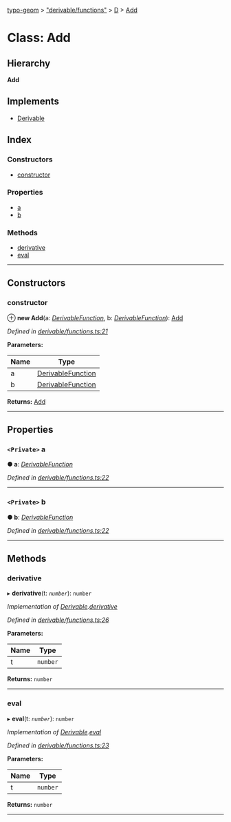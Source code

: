 [typo-geom](../README.md) > ["derivable/functions"](../modules/_derivable_functions_.md) > [D](../modules/_derivable_functions_.d.md) > [Add](../classes/_derivable_functions_.d.add.md)

# Class: Add

## Hierarchy

**Add**

## Implements

* [Derivable](../interfaces/_derivable_interface_.derivable.md)

## Index

### Constructors

* [constructor](_derivable_functions_.d.add.md#constructor)

### Properties

* [a](_derivable_functions_.d.add.md#a)
* [b](_derivable_functions_.d.add.md#b)

### Methods

* [derivative](_derivable_functions_.d.add.md#derivative)
* [eval](_derivable_functions_.d.add.md#eval)

---

## Constructors

<a id="constructor"></a>

###  constructor

⊕ **new Add**(a: *[DerivableFunction](../modules/_derivable_interface_.md#derivablefunction)*, b: *[DerivableFunction](../modules/_derivable_interface_.md#derivablefunction)*): [Add](_derivable_functions_.d.add.md)

*Defined in [derivable/functions.ts:21](https://github.com/be5invis/typo-geom/blob/d307ff5/src/derivable/functions.ts#L21)*

**Parameters:**

| Name | Type |
| ------ | ------ |
| a | [DerivableFunction](../modules/_derivable_interface_.md#derivablefunction) |
| b | [DerivableFunction](../modules/_derivable_interface_.md#derivablefunction) |

**Returns:** [Add](_derivable_functions_.d.add.md)

___

## Properties

<a id="a"></a>

### `<Private>` a

**● a**: *[DerivableFunction](../modules/_derivable_interface_.md#derivablefunction)*

*Defined in [derivable/functions.ts:22](https://github.com/be5invis/typo-geom/blob/d307ff5/src/derivable/functions.ts#L22)*

___
<a id="b"></a>

### `<Private>` b

**● b**: *[DerivableFunction](../modules/_derivable_interface_.md#derivablefunction)*

*Defined in [derivable/functions.ts:22](https://github.com/be5invis/typo-geom/blob/d307ff5/src/derivable/functions.ts#L22)*

___

## Methods

<a id="derivative"></a>

###  derivative

▸ **derivative**(t: *`number`*): `number`

*Implementation of [Derivable](../interfaces/_derivable_interface_.derivable.md).[derivative](../interfaces/_derivable_interface_.derivable.md#derivative)*

*Defined in [derivable/functions.ts:26](https://github.com/be5invis/typo-geom/blob/d307ff5/src/derivable/functions.ts#L26)*

**Parameters:**

| Name | Type |
| ------ | ------ |
| t | `number` |

**Returns:** `number`

___
<a id="eval"></a>

###  eval

▸ **eval**(t: *`number`*): `number`

*Implementation of [Derivable](../interfaces/_derivable_interface_.derivable.md).[eval](../interfaces/_derivable_interface_.derivable.md#eval)*

*Defined in [derivable/functions.ts:23](https://github.com/be5invis/typo-geom/blob/d307ff5/src/derivable/functions.ts#L23)*

**Parameters:**

| Name | Type |
| ------ | ------ |
| t | `number` |

**Returns:** `number`

___

